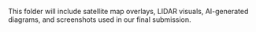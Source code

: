 This folder will include satellite map overlays, LIDAR visuals, AI-generated diagrams, and screenshots used in our final submission.
